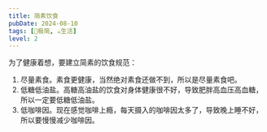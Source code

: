 ```yaml
---
title: 简素饮食
pubDate: 2024-08-10
tags: [🥚极简, ☕️生活]
level: 2
---
```


为了健康着想，要建立简素的饮食规范：

1. 尽量素食。素食更健康，当然绝对素食还做不到，所以是尽量素食吧。
2. 低糖低油盐。高糖高油盐的饮食对身体健康很不好，导致肥胖高血压高血糖，所以一定要低糖低油盐。
3. 低咖啡因。现在感觉咖啡上瘾，每天摄入的咖啡因太多了，导致晚上睡不好，所以要慢慢减少咖啡因。
